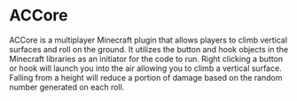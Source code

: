 # ACCore
ACCore is a multiplayer Minecraft plugin that allows players to climb vertical surfaces and roll on the ground. It utilizes the button and hook objects in the Minecraft libraries as an initiator for the code to run. Right clicking a button or hook will launch you into the air allowing you to climb a vertical surface.  Falling from a height will reduce a portion of damage based on the random number generated on each roll.
